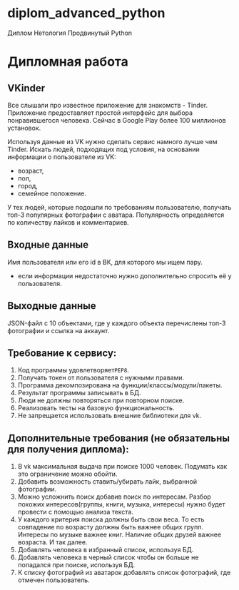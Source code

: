 # diplom_advanced_python
Диплом Нетология Продвинутый Python

# Дипломная работа


## VKinder
Все слышали про известное приложение для знакомств - Tinder. Приложение предоставляет простой интерфейс для выбора понравившегося человека. Сейчас в Google Play более 100 миллионов установок.

Используя данные из VK нужно сделать сервис намного лучше чем Tinder. Искать людей, подходящих под условия, на основании информации о пользователе из VK:
- возраст,
- пол,
- город,
- семейное положение.

У тех людей, которые подошли по требованиям пользователю, получать топ-3 популярных фотографии с аватара. Популярность определяется по количеству лайков и комментариев.

## Входные данные
Имя пользователя или его id в ВК, для которого мы ищем пару.
- если информации недостаточно нужно дополнительно спросить её у пользователя.


## Выходные данные
JSON-файл с 10 объектами, где у каждого объекта перечислены топ-3 фотографии и ссылка на аккаунт.

## Требование к сервису:
1. Код программы удовлетворяет`PEP8`.
2. Получать токен от пользователя с нужными правами.
3. Программа декомпозирована на функции/классы/модули/пакеты.
4. Результат программы записывать в БД.
5. Люди не должны повторяться при повторном поиске.
6. Реализовать тесты на базовую функциональность.
7. Не запрещается использовать внешние библиотеки для vk.


## Дополнительные требования (не обязательны для получения диплома):
1. В vk максимальная выдача при поиске 1000 человек. Подумать как это ограничение можно обойти.
2. Добавить возможность ставить/убирать лайк, выбранной фотографии.
3. Можно усложнить поиск добавив поиск по интересам. Разбор похожих интересов(группы, книги, музыка, интересы) нужно будет провести с помощью анализа текста.
4. У каждого критерия поиска должны быть свои веса. То есть совпадение по возрасту должны быть важнее общих групп. Интересы по музыке важнее книг. Наличие общих друзей важнее возраста. И так далее.
5. Добавлять человека в избранный список, используя БД.
6. Добавлять человека в черный список чтобы он больше не попадался при поиске, используя БД.
7. К списку фотографий из аватарок добавлять список фотографий, где отмечен пользователь.
